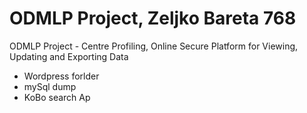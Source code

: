 # ODMLP Project, Zeljko Bareta 768

ODMLP Project - Centre Profiling, Online Secure Platform for Viewing, Updating and Exporting Data
- Wordpress forlder
- mySql dump
- KoBo search Ap
